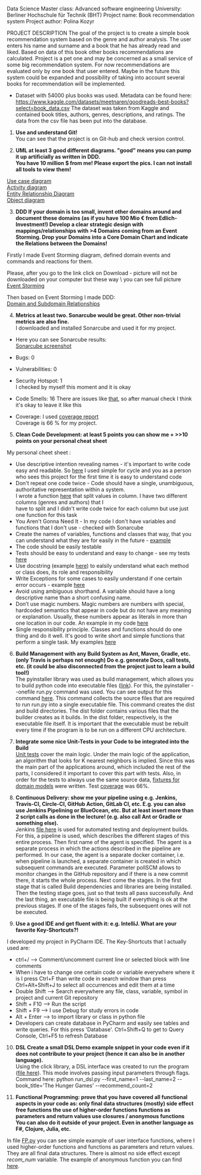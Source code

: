 Data Science Master class: Advanced software engineering
University: Berliner Hochschule für Technik (BHT)
Project name: Book recommendation system
Project author: Polina Kozyr


PROJECT DESCRIPTION
The goal of the project is to create a simple book recommendation system based on the genre and author analysis. The user enters his name and surname and a book that he has already read and liked. Based on data of this book other books recommendations are calculated. Project is a pet one and may be concerned as a small service of some big recommendation system. For now recommendations are evaluated only by one book that user entered. Maybe in the future this system could be expanded and possibility of taking into account several books for recommendation will be implemented. 

* Dataset with 54000 plus books was used.
Metadata can be found here:
https://www.kaggle.com/datasets/meetnaren/goodreads-best-books?select=book_data.csv
The dataset was taken from Kaggle and contained book titles, authors, genres, descriptions, and ratings. The data from the csv file has been put into the database.

1. **Use and understand Git!**<br />
You can see that the project is on Git-hub and check version control.

2. **UML at least 3 good different diagrams. "good" means you can pump it up artificially as written in DDD. \
You have 10 million $ from me! Please export the pics. I can not install all tools to view them!**<br />

[Use case diagram](https://github.com/polinatrump/book_recommendation/blob/master/Use_case_diagram.svg)<br />
[Activity diagram](https://github.com/polinatrump/book_recommendation/blob/master/Activity_diagram.svg)<br />
[Entity Relationship Diagram](https://github.com/polinatrump/book_recommendation/blob/master/Entity%20Relationship%20Diagram.jpg)<br />
[Object diagram](https://github.com/polinatrump/book_recommendation/blob/master/Object%20Diagram.jpg)

3. **DDD If your domain is too small, invent other domains around and document these domains (as if you have 100 Mio € from Edlich-Investment!) Develop a clear strategic design with mappings/relationships with >4 Domains coming from an Event Storming. Drop your Domains into a Core Domain Chart and indicate the Relations between the Domains!**<br />

Firstly I made Event Storming diagram, defined domain events and commands and reactions for them.

Please, after you go to the link click on Download - picture will not be downloaded on your computer but these way \ 
you can see full picture <br />
[Event Storming](https://github.com/polinatrump/book_recommendation/blob/master/EventStorming.jpg)<br />

Then based on Event Storming I made DDD:<br />
[Domain and Subdomain Relationships](https://github.com/polinatrump/book_recommendation/blob/master/DDD.jpg)<br />

4. **Metrics at least two. Sonarcube would be great. Other non-trivial metrics are also fine.**<br />
 I downloaded and installed Sonarcube and used it for my project.<br />
* Here you can see Sonarcube results:  <br />
[Sonarcube screenshot](https://github.com/polinatrump/book_recommendation/blob/master/Sonarcube.jpg)<br />

* Bugs: 0
* Vulnerabilities: 0
* Security Hotspot: 1 <br /> I checked by myself this moment and it is okay
* Code Smells: 16
There are issues like [that](https://github.com/polinatrump/book_recommendation/blob/master/Sonarcube_Code_smell.jpg), so after manual check I think it's okay to leave it like this<br />
* Coverage: I used [coverage report](https://github.com/polinatrump/book_recommendation/blob/master/Coverage.jpg)<br />
Coverage is 66 % for my project.

5. **Clean Code Development: at least 5 points you can show me + >>10 points on your personal cheat sheet**<br />

My personal cheet sheet :<br />

* Use descriptive intention revealing names - it's important to write code easy and readable. So [here](https://github.com/polinatrump/book_recommendation/blob/master/dataset_preprocessing.py#L85-L86) I used simple for cycle and you as a person who sees this project for the first time it is easy to understand code
* Don't repeat one code twice - Code should have a single, unambiguous, authoritative representation within a system. <br />
I wrote a function [here](https://github.com/polinatrump/book_recommendation/blob/master/dataset_preprocessing.py#L56-L58) that split values in column. I have two different columns (genres and authors) that I \
have to split and I didn't write code twice for each column but use just one function for this task
* You Aren't Gonna Need It - In my code I don't have variables and functions that I don't use - checked with Sonarcube
* Create the names of variables, functions and classes that way, that you can understand what they are for easily in the future - [example](https://github.com/polinatrump/book_recommendation/blob/master/src/models/BookModel.py#L22)
* The code should be easily testable
* Tests should be easy to understand and easy to change - see my tests [here](https://github.com/polinatrump/book_recommendation/blob/master/tests/unit/services/test_services.py#L6-L151)
* Use docstring (example [here](https://github.com/polinatrump/book_recommendation/blob/master/src/repository/author_repository.py#L13-L17)) to ealsily understand what each method or class does, its role and responsibility 
* Write Exceptions for some cases to easily understand if one certain error occurs - example [here](https://github.com/polinatrump/book_recommendation/blob/master/src/exceptions/author_exceptions.py#L3-L14) 
* Avoid using ambiguous shorthand. A variable should have a long descriptive name than a short confusing name.
* Don’t use magic numbers. Magic numbers are numbers with special, hardcoded semantics that appear in code but do not have any meaning or explanation. Usually, these numbers appear as literals in more than one location in our code. An example in my code [here](https://github.com/polinatrump/book_recommendation/blob/master/src/services/SearchNeighbours.py#L111)
* Single responsibility principle. Classes and functions should do one thing and do it well. It's good to write short and simple functions that perform a single task. My examples [here](https://github.com/polinatrump/book_recommendation/blob/master/dataset_preprocessing.py#L48-L81)


6. **Build Management with any Build System as Ant, Maven, Gradle, etc. (only Travis is perhaps not enough) Do e.g. generate Docs, call tests, etc. (it could be also disconnected from the project just to learn a build tool!)**<br />
The pyinstaller library was used as build management, which allows you to build python code into executable files ([link](https://github.com/polinatrump/book_recommendation/blob/master/run.exe)). For this, the pyinstaller --onefile run.py command was used. You can see output for this command [here](https://github.com/polinatrump/book_recommendation/blob/master/pyinstaller_launch.txt). This command collects the source files that are required to run run.py into a single executable file. This command creates the dist and build directories. The dist folder contains various files that the builder creates as it builds. In the dist folder, respectively, is the executable file itself. It is important that the executable must be rebuilt every time if the program is to be run on a different CPU architecture.

7. **Integrate some nice Unit-Tests in your Code to be integrated into the Build**<br />
[Unit tests](https://github.com/polinatrump/book_recommendation/blob/master/tests/unit/services/test_services.py) cover the main logic. Under the main logic of the application, an algorithm that looks for K nearest neighbors is implied. Since this was the main part of the applications around, which included the rest of the parts, I considered it important to cover this part with tests. Also, in order for the tests to always use the same source data, [fixtures for domain models](https://github.com/polinatrump/book_recommendation/tree/master/tests/fixtures/domain) were written. Test [coverage](https://github.com/polinatrump/book_recommendation/blob/master/Coverage.jpg) was 66%.

8. **Continuous Delivery: show me your pipeline using e.g. Jenkins, Travis-CI, Circle-CI, GitHub Action, GitLab CI, etc. E.g. you can also use Jenkins Pipelining or BlueOcean, etc. But at least insert more than 2 script calls as done in the lecture! (e.g. also call Ant or Gradle or something else).**<br />
Jenkins [file here](https://github.com/polinatrump/book_recommendation/blob/master/Jenkinsfile) is used for automated testing and deployment builds. For this, a pipeline is used, which describes the different stages of this entire process. Then first name of the agent is specified. The agent is a separate process in which the actions described in the pipeline are performed. In our case, the agent is a separate docker container, i.e. when pipeline is launched, a separate container is created in which subsequent commands are executed. Parameter pollSCM allows to monitor changes in the GitHub repository and if there is a new commit there, it starts the whole process. Next come the stages. In the first stage that is called Build dependencies and libraries are being installed. Then the testing stage goes, just so that tests all pass successfully. And the last thing, an executable file is being built if everything is ok at the previous stages. If one of the stages fails, the subsequent ones will not be executed.

9. **Use a good IDE and get fluent with it: e.g. IntelliJ. What are your favorite Key-Shortcuts?!**<br />

I developed my project in PyCharm IDE. The Key-Shortcuts that I actually used are:
* ctrl+/ --> Comment/uncomment current line or selected block with line comments
* When i have to change one certain code or variable everywhere where it is I press Ctrl+F than write code in search window than press Ctrl+Alt+Shift+J to select all occurrences and edit them at a time
* Double Shift --> Search everywhere any file, class, variable, symbol in project and current Git repository
* Shift + F10 --> Run the script
* Shift + F9 --> I use Debug for study errors in code
* Alt + Enter --> to import library or class in python file
* Developers can create database in PyCharm and easily see tables and write queries. For this press 'Database'. Ctrl+Shift+Q to get to Query Console, Ctrl+F5 to refresh Database

10. **DSL Create a small DSL Demo example snippet in your code even if it does not contribute to your project (hence it can also be in another language).**<br />
Using the click library, a DSL interface was created to run the program ([file here](https://github.com/polinatrump/book_recommendation/blob/master/src/entrypoints/DSLUserInterface.py)). This mode involves passing input parameters through flags. Command here: python run_dsl.py --first_name=1 --last_name=2 --book_title='The Hunger Games' --recommend_count=2

11. **Functional Programming: prove that you have covered all functional aspects in your code as:
only final data structures
(mostly) side effect free functions
the use of higher-order functions
functions as parameters and return values
use closures / anonymous functions
You can also do it outside of your project. Even in another language as F#, Clojure, Julia, etc.**<br />

In file [FP.py](https://github.com/polinatrump/book_recommendation/blob/master/FP.py) you can see simple example of user interface functions, where I used higher-order functions and functions as parameters and return values. They are all final data structures. There is almost no side effect except _recom_num_ variable. The example of anonymous function you can find [here](https://github.com/polinatrump/book_recommendation/blob/master/src/services/SearchNeighbours.py#L29).